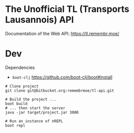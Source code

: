 # The Unofficial TL (Transports Lausannois) API

Documentation of the Web API: https://tl.remembr.moe/

# Dev

Dependencies

- `boot-clj` https://github.com/boot-clj/boot#install


```
# Clone project
git clone git@bitbucket.org:remembrmoe/tl-api.git

# Build the project ...
boot build
# ... then start the server
java -jar target/project.jar 3000

# Run an instance of nREPL
boot repl
```

